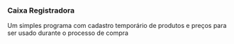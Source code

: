 ### Caixa Registradora

Um simples programa com cadastro temporário de produtos e preços para ser usado durante o processo de compra
